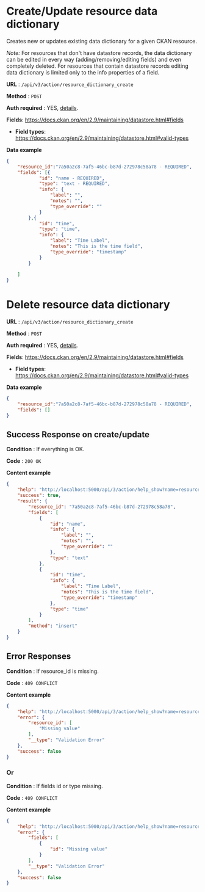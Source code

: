 # Create/Update resource data dictionary

Creates new or updates existing data dictionary for a given CKAN resource.

*Note:* For resources that don't have datastore records, the data dictionary can be edited in every way (adding/removing/editing fields) and even completely deleted.
For resources that contain datastore records editing data dictionary is limited only to the info properties of a field.

**URL** : `/api/v3/action/resource_dictionary_create`

**Method** : `POST`

**Auth required** : YES, [details](https://docs.ckan.org/en/2.9/api/#authentication-and-api-tokens).

**Fields**: https://docs.ckan.org/en/2.9/maintaining/datastore.html#fields
* **Field types**: https://docs.ckan.org/en/2.9/maintaining/datastore.html#valid-types


**Data example**

```json
{
    "resource_id":"7a50a2c8-7af5-46bc-b87d-272978c58a78 - REQUIRED",
    "fields": [{
            "id": "name - REQUIRED",
            "type": "text - REQUIRED",
            "info": {
                "label": "",
                "notes": "",
                "type_override": ""
            }
        },{
            "id": "time",
            "type": "time",
            "info": {
                "label": "Time Label",
                "notes": "This is the time field",
                "type_override": "timestamp"
            }
        }
        
    ]
}
```

# Delete resource data dictionary

**URL** : `/api/v3/action/resource_dictionary_create`

**Method** : `POST`

**Auth required** : YES, [details](https://docs.ckan.org/en/2.9/api/#authentication-and-api-tokens).

**Fields**: https://docs.ckan.org/en/2.9/maintaining/datastore.html#fields
* **Field types**: https://docs.ckan.org/en/2.9/maintaining/datastore.html#valid-types


**Data example**

```json
{
    "resource_id":"7a50a2c8-7af5-46bc-b87d-272978c58a78 - REQUIRED",
    "fields": []
}
```

## Success Response on create/update

**Condition** : If everything is OK.

**Code** : `200 OK`

**Content example**

```json
{
    "help": "http://localhost:5000/api/3/action/help_show?name=resource_dictionary_create",
    "success": true,
    "result": {
        "resource_id": "7a50a2c8-7af5-46bc-b87d-272978c58a78",
        "fields": [
            {
                "id": "name",
                "info": {
                    "label": "",
                    "notes": "",
                    "type_override": ""
                },
                "type": "text"
            },
            {
                "id": "time",
                "info": {
                    "label": "Time Label",
                    "notes": "This is the time field",
                    "type_override": "timestamp"
                },
                "type": "time"
            }
        ],
        "method": "insert"
    }
}
```

## Error Responses

**Condition** : If resource_id is missing.

**Code** : `409 CONFLICT`

**Content example**

```json
{
    "help": "http://localhost:5000/api/3/action/help_show?name=resource_dictionary_create",
    "error": {
        "resource_id": [
            "Missing value"
        ],
        "__type": "Validation Error"
    },
    "success": false
}
```

### Or

**Condition** : If fields id or type missing.

**Code** : `409 CONFLICT`

**Content example**

```json
{
    "help": "http://localhost:5000/api/3/action/help_show?name=resource_dictionary_create",
    "error": {
        "fields": [
            {
                "id": "Missing value"
            }
        ],
        "__type": "Validation Error"
    },
    "success": false
}
```
